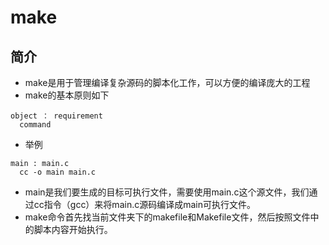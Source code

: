 # make
## 简介
- make是用于管理编译复杂源码的脚本化工作，可以方便的编译庞大的工程
- make的基本原则如下
```
object ： requirement
  command
```
- 举例
```
main : main.c
  cc -o main main.c
```
- main是我们要生成的目标可执行文件，需要使用main.c这个源文件，我们通过cc指令（gcc）来将main.c源码编译成main可执行文件。
- make命令首先找当前文件夹下的makefile和Makefile文件，然后按照文件中的脚本内容开始执行。
